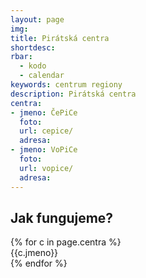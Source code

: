 ```yaml
---
layout: page
img:
title: Pirátská centra
shortdesc:
rbar:
  - kodo
  - calendar
keywords: centrum regiony
description: Pirátská centra
centra:
- jmeno: ČePiCe
  foto:
  url: cepice/
  adresa:
- jmeno: VoPiCe
  foto:
  url: vopice/
  adresa:
---
```


## Jak fungujeme?

<div>
{% for c in page.centra %}
  <div>{{c.jmeno}}</div>
{% endfor %}
</div>
